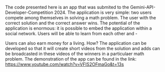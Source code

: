 The code presented here is an app that was submited to the Gemini-API-Developer-Competition 2024. The application is very simple: two users compete among themselves in solving a math problem.
The user with the correct solution and the correct answer wins. The potential of the application is enormous: it is possible to embed the application within a social network.
Users will be able to learn from each other and - 

Users can also earn money for a living. How?
The application can be developed so that it will create short videos from the solution and adds can be broadcasted in these videos of the winners in a particulaer math problem.
The demonstration of the app can be found in the link:
https://www.youtube.com/watch?v=VFIS2OFmaGo&t=13s
